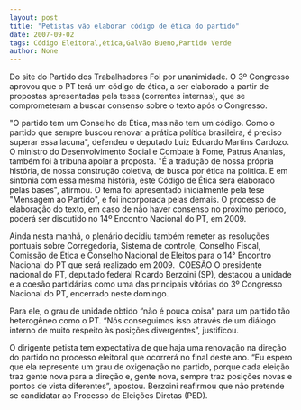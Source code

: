 ```yaml
---
layout: post
title: "Petistas vão elaborar código de ética do partido"
date: 2007-09-02
tags: Código Eleitoral,ética,Galvão Bueno,Partido Verde
author: None
---
```

Do site do Partido dos Trabalhadores
Foi por unanimidade. O 3&ordm; Congresso aprovou que o PT ter&aacute; um c&oacute;digo de &eacute;tica, a ser elaborado a partir de propostas apresentadas pela teses (correntes internas), que se comprometeram a buscar consenso sobre o texto ap&oacute;s o Congresso. 

&quot;O partido tem um Conselho de &Eacute;tica, mas n&atilde;o tem um c&oacute;digo. Como o partido que sempre buscou renovar a pr&aacute;tica pol&iacute;tica brasileira, &eacute; preciso superar essa lacuna&quot;, defendeu o deputado Luiz Eduardo Martins Cardozo. 
O ministro do Desenvolvimento Social e Combate &agrave; Fome, Patrus Ananias, tamb&eacute;m foi &agrave; tribuna apoiar a proposta. &quot;&Eacute; a tradu&ccedil;&atilde;o de nossa pr&oacute;pria hist&oacute;ria, de nossa constru&ccedil;&atilde;o coletiva, de busca por &eacute;tica na pol&iacute;tica. E em sintonia com essa mesma hist&oacute;ria, este C&oacute;digo de &Eacute;tica ser&aacute; elaborado pelas bases&quot;, afirmou. 
O tema foi apresentado inicialmente pela tese &quot;Mensagem ao Partido&quot;, e foi incorporada pelas demais. O processo de elabora&ccedil;&atilde;o do texto, em caso de n&atilde;o haver consenso no pr&oacute;ximo per&iacute;odo, poder&aacute; ser discutido no 14&ordm; Encontro Nacional do PT, em 2009. 

Ainda nesta manh&atilde;, o plen&aacute;rio decidiu tamb&eacute;m remeter as resolu&ccedil;&otilde;es pontuais sobre Corregedoria, Sistema de controle, Conselho Fiscal, Comiss&atilde;o de &Eacute;tica e Conselho Nacional de Eleitos para o 14&deg; Encontro Nacional do PT que ser&aacute; realizado em 2009.&nbsp;
COES&Atilde;O
O presidente nacional do PT, deputado federal Ricardo Berzoini (SP), destacou a unidade e a coes&atilde;o partid&aacute;rias como uma das principais vit&oacute;rias do 3&ordm; Congresso Nacional do PT, encerrado neste domingo. 

Para ele, o grau de unidade obtido &ldquo;n&atilde;o &eacute; pouca coisa&rdquo; para um partido t&atilde;o heterog&ecirc;neo como o PT. &ldquo;N&oacute;s conseguimos isso atrav&eacute;s de um di&aacute;logo interno de muito respeito &agrave;s posi&ccedil;&otilde;es divergentes&rdquo;, justificou. 

O dirigente petista tem expectativa de que haja uma renova&ccedil;&atilde;o na dire&ccedil;&atilde;o do partido no processo eleitoral que ocorrer&aacute; no final deste ano. &ldquo;Eu espero que ela represente um grau de oxigena&ccedil;&atilde;o no partido, porque cada elei&ccedil;&atilde;o traz gente nova para a dire&ccedil;&atilde;o e, gente nova, sempre traz posi&ccedil;&otilde;es novas e pontos de vista diferentes&rdquo;, apostou. Berzoini reafirmou que n&atilde;o pretende se candidatar ao Processo de Elei&ccedil;&otilde;es Diretas (PED).  